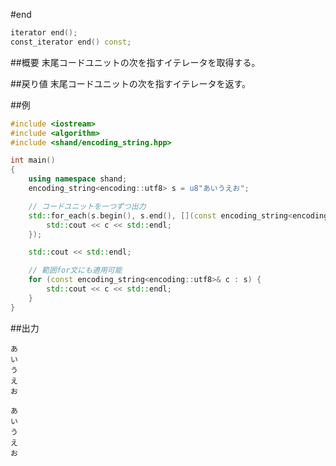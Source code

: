 #end
```cpp
iterator end();
const_iterator end() const;
```

##概要
末尾コードユニットの次を指すイテレータを取得する。


##戻り値
末尾コードユニットの次を指すイテレータを返す。


##例
```cpp
#include <iostream>
#include <algorithm>
#include <shand/encoding_string.hpp>

int main()
{
    using namespace shand;
    encoding_string<encoding::utf8> s = u8"あいうえお";

    // コードユニットを一つずつ出力
    std::for_each(s.begin(), s.end(), [](const encoding_string<encoding::utf8>& c) {
        std::cout << c << std::endl;
    });

    std::cout << std::endl;

    // 範囲for文にも適用可能
    for (const encoding_string<encoding::utf8>& c : s) {
        std::cout << c << std::endl;
    }
}
```

##出力
```
あ
い
う
え
お

あ
い
う
え
お
```


